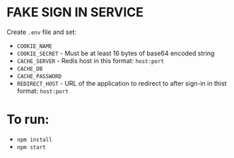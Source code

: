 # FAKE SIGN IN SERVICE

Create `.env` file and set:

- `COOKIE_NAME`
- `COOKIE_SECRET` - Must be at least 16 bytes of base64 encoded string
- `CACHE_SERVER` - Redis host in this format: `host:port`
- `CACHE_DB`
- `CACHE_PASSWORD`
- `REDIRECT_HOST` - URL of the application to redirect to after sign-in in thist format: `host:port`


# To run:

- `npm install`
- `npm start`